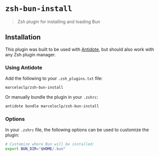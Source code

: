 # `zsh-bun-install`

> Zsh plugin for installing and loading Bun

## Installation

This plugin was built to be used with [Antidote](https://antidote.sh/), but
should also work with any Zsh plugin manager.

### Using Antidote

Add the following to your `.zsh_plugins.txt` file:

```txt
marceloclp/zsh-bun-install
```

Or manually bundle the plugin in your `.zshrc`:

```zsh
antidote bundle marceloclp/zsh-bun-install
```

### Options

In your `.zshrc` file, the following options can be used to customize the plugin:

```zsh
# Customize where Bun will be installed:
export BUN_DIR="$HOME/.bun"
```
